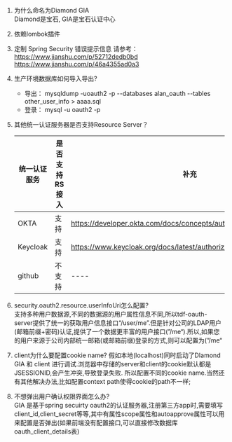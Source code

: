 1. 为什么命名为Diamond GIA  
    Diamond是宝石, GIA是宝石认证中心
1. 依赖lombok插件
1. 定制 Spring Security 错误提示信息
    请参考： https://www.jianshu.com/p/52712dedb0bd
    https://www.jianshu.com/p/46a4355ad0a3

1. 生产环境数据库如何导入导出?
    * 导出： mysqldump -uoauth2 -p --databases alan_oauth --tables other_user_info > aaaa.sql
    * 登录： mysql -u oauth2 -p 
    
1.  其他统一认证服务器是否支持Resource Server？

    |统一认证服务|是否支持RS接入|补充|
    |----|----|----|
    |OKTA|支持|https://developer.okta.com/docs/concepts/auth-servers/|
    |Keycloak|支持|https://www.keycloak.org/docs/latest/authorization_services/index.html|
    |github|不支持|----|
1. security.oauth2.resource.userInfoUri怎么配置?  
    支持多种用户数据源,不同的数据源的用户属性信息不同,所以tdf-oauth-server提供了统一的获取用户信息接口“/user/me”.但是针对公司的LDAP用户(邮箱前缀+密码)认证,提供了一个数据更丰富的用户接口(”/me“).所以,如果您的用户来源于公司内部统一邮箱(或邮箱前缀)登录的方式,则可以配置为(”/me“
1. client为什么要配置cookie name?
    假如本地(localhost)同时启动了DIamond GIA 和 client 进行调试.浏览器中存储的server和client的cookie默认都是JSESSIONID,会产生冲突,导致登录失败. 所以配置不同的cookie name.当然还有其他解决办法,比如配置context path使得cookie的path不一样;
1. 不想弹出用户确认权限界面怎么办?  
   GIA 是基于spring secuirty oauth2的认证服务器,注册第三方app时,需要填写client_id,client_secret等等,其中有属性scope属性和autoapprove属性可以用来配置是否弹出(如果前端没有配置接口,可以直接修改数据库oauth_client_details表)
